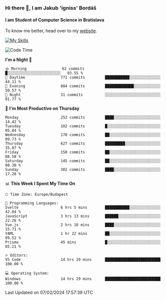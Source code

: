 ### Hi there 👋, I am Jakub 'igniss' Bordáš

#### I am Student of Computer Science in Bratislava
To know me better, head over to my [website](https://bordas.sk).

[![My Skills](https://skillicons.dev/icons?i=js,html,css,figma,svelte,java,kotlin,python,postgresql,typescript,nest,nodejs)](https://bordas.sk)


<!--START_SECTION:waka-->
![Code Time](http://img.shields.io/badge/Code%20Time-1%2C399%20hrs%2030%20mins-blue)

**I'm a Night 🦉** 

```text
🌞 Morning                62 commits          █░░░░░░░░░░░░░░░░░░░░░░░░   03.55 % 
🌆 Daytime                771 commits         ███████████░░░░░░░░░░░░░░   44.11 % 
🌃 Evening                884 commits         █████████████░░░░░░░░░░░░   50.57 % 
🌙 Night                  31 commits          ░░░░░░░░░░░░░░░░░░░░░░░░░   01.77 % 
```
📅 **I'm Most Productive on Thursday** 

```text
Monday                   252 commits         ████░░░░░░░░░░░░░░░░░░░░░   14.42 % 
Tuesday                  102 commits         █░░░░░░░░░░░░░░░░░░░░░░░░   05.84 % 
Wednesday                170 commits         ██░░░░░░░░░░░░░░░░░░░░░░░   09.73 % 
Thursday                 627 commits         █████████░░░░░░░░░░░░░░░░   35.87 % 
Friday                   150 commits         ██░░░░░░░░░░░░░░░░░░░░░░░   08.58 % 
Saturday                 145 commits         ██░░░░░░░░░░░░░░░░░░░░░░░   08.30 % 
Sunday                   302 commits         ████░░░░░░░░░░░░░░░░░░░░░   17.28 % 
```


📊 **This Week I Spent My Time On** 

```text
🕑︎ Time Zone: Europe/Budapest

💬 Programming Languages: 
Svelte                   6 hrs 5 mins        ███████████░░░░░░░░░░░░░░   42.04 % 
JavaScript               3 hrs 13 mins       ██████░░░░░░░░░░░░░░░░░░░   22.26 % 
Vue.js                   2 hrs 16 mins       ████░░░░░░░░░░░░░░░░░░░░░   15.71 % 
YAML                     1 hr 22 mins        ██░░░░░░░░░░░░░░░░░░░░░░░   09.52 % 
Prisma                   45 mins             █░░░░░░░░░░░░░░░░░░░░░░░░   05.21 % 

🔥 Editors: 
VS Code                  14 hrs 29 mins      █████████████████████████   100.00 % 

💻 Operating System: 
Windows                  14 hrs 29 mins      █████████████████████████   100.00 % 
```


 Last Updated on 07/02/2024 17:57:39 UTC
<!--END_SECTION:waka-->
